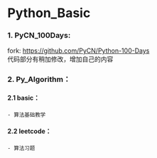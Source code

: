 # Python_Basic
### 1. PyCN_100Days:  
  fork: https://github.com/PyCN/Python-100-Days  
  代码部分有稍加修改，增加自己的内容

### 2. Py_Algorithm：
#### 2.1 basic：
	- 算法基础教学
#### 2.2 leetcode：
	- 算法习题